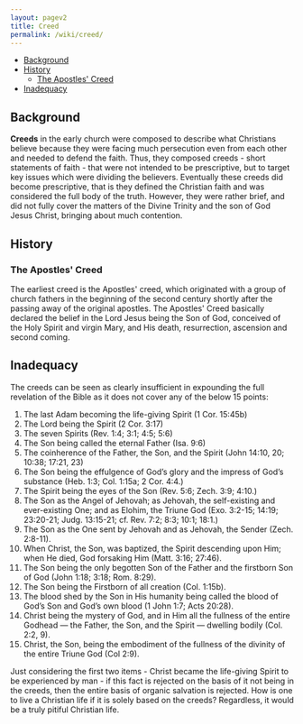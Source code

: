 ```yaml
---
layout: pagev2
title: Creed
permalink: /wiki/creed/
---
```

- [Background](#background)
- [History](#history)
  - [The Apostles' Creed](#the-apostles-creed)
- [Inadequacy](#inadequacy)

## Background

**Creeds** in the early church were composed to describe what Christians believe because they were facing much persecution even from each other and needed to defend the faith. Thus, they composed creeds - short statements of faith - that were not intended to be prescriptive, but to target key issues which were dividing the believers. Eventually these creeds did become prescriptive, that is they defined the Christian faith and was considered the full body of the truth. However, they were rather brief, and did not fully cover the matters of the Divine Trinity and the son of God Jesus Christ, bringing about much contention.

## History

### The Apostles' Creed

The earliest creed is the Apostles' creed, which originated with a group of church fathers in the beginning of the second century shortly after the passing away of the original apostles. The Apostles' Creed basically declared the belief in the Lord Jesus being the Son of God, conceived of the Holy Spirit and virgin Mary, and His death, resurrection, ascension and second coming.

## Inadequacy

The creeds can be seen as clearly insufficient in expounding the full revelation of the Bible as it does not cover any of the below 15 points:

1. The last Adam becoming the life-giving Spirit (1 Cor. 15:45b)
2. The Lord being the Spirit (2 Cor. 3:17)
3. The seven Spirits (Rev. 1:4; 3:1; 4:5; 5:6)
4. The Son being called the eternal Father (Isa. 9:6)
5. The coinherence of the Father, the Son, and the Spirit (John 14:10, 20; 10:38; 17:21, 23)
6. The Son being the effulgence of God’s glory and the impress of God’s substance (Heb. 1:3; Col. 1:15a; 2 Cor. 4:4.)
7. The Spirit being the eyes of the Son (Rev. 5:6; Zech. 3:9; 4:10.)
8. The Son as the Angel of Jehovah; as Jehovah, the self-existing and ever-existing One; and as Elohim, the Triune God (Exo. 3:2-15; 14:19; 23:20-21; Judg. 13:15-21; cf. Rev. 7:2; 8:3; 10:1; 18:1.)
9. The Son as the One sent by Jehovah and as Jehovah, the Sender (Zech. 2:8-11).
10. When Christ, the Son, was baptized, the Spirit descending upon Him; when He died, God forsaking Him (Matt. 3:16; 27:46).
11. The Son being the only begotten Son of the Father and the firstborn Son of God (John 1:18; 3:18; Rom. 8:29).
12. The Son being the Firstborn of all creation (Col. 1:15b).
13. The blood shed by the Son in His humanity being called the blood of God’s Son and God’s own blood (1 John 1:7; Acts 20:28).
14. Christ being the mystery of God, and in Him all the fullness of the entire Godhead — the Father, the Son, and the Spirit — dwelling bodily (Col. 2:2, 9).
15. Christ, the Son, being the embodiment of the fullness of the divinity of the entire Triune God (Col 2:9).

Just considering the first two items - Christ became the life-giving Spirit to be experienced by man - if this fact is rejected on the basis of it not being in the creeds, then the entire basis of organic salvation is rejected. How is one to live a Christian life if it is solely based on the creeds? Regardless, it would be a truly pitiful Christian life.